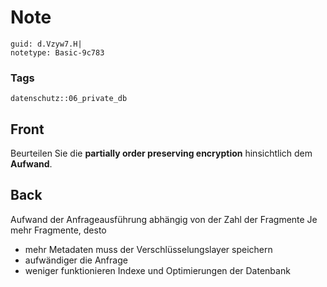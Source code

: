 # Note
```
guid: d.Vzyw7.H|
notetype: Basic-9c783
```

### Tags
```
datenschutz::06_private_db
```

## Front
Beurteilen Sie die <b>partially order preserving encryption</b>
hinsichtlich dem <b>Aufwand</b>.

## Back
Aufwand der Anfrageausführung abhängig von der Zahl der Fragmente
Je mehr Fragmente, desto
<ul>
  <li>mehr Metadaten muss der Verschlüsselungslayer speichern
  <li>aufwändiger die Anfrage
  <li>weniger funktionieren Indexe und Optimierungen der Datenbank
</ul>
